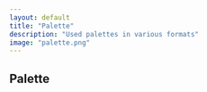 ```yaml
---
layout: default
title: "Palette"
description: "Used palettes in various formats"
image: "palette.png"
---
```


## Palette